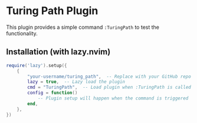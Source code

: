 # Turing Path Plugin

This plugin provides a simple command `:TuringPath` to test the functionality.

## Installation (with lazy.nvim)

```lua
require('lazy').setup({
    {
        "your-username/turing_path",  -- Replace with your GitHub repo URL
        lazy = true,  -- Lazy load the plugin
        cmd = "TuringPath",  -- Load plugin when :TuringPath is called
        config = function()
            -- Plugin setup will happen when the command is triggered
        end,
    },
})

